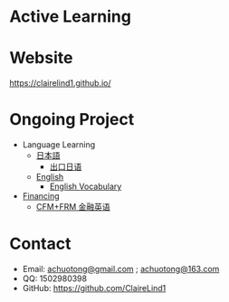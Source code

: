 # Active Learning

# Website

https://clairelind1.github.io/

# Ongoing Project

- Language Learning
  - [日本語](https://clairelind1.github.io/%E6%97%A5%E6%9C%AC%E8%AA%9E/)
    - [出口日语](https://clairelind1.github.io/posts/dd3492ca.html)
  - [English](https://clairelind1.github.io/English/)
    - [English Vocabulary](https://clairelind1.github.io/posts/79e7bf78.html)
- [Financing](https://clairelind1.github.io/Financing/)
  - [CFM+FRM 金融英语](https://clairelind1.github.io/posts/5ba1475e.html)

# Contact

- Email: achuotong@gmail.com ; achuotong@163.com
- QQ: 1502980398
- GitHub: https://github.com/ClaireLind1